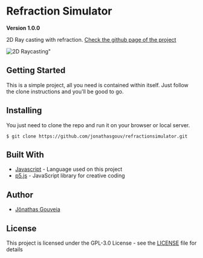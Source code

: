 # Refraction Simulator
**Version 1.0.0**

2D Ray casting with refraction. [Check the github page of the project](https://jonathasgouv.github.io/refractionsimulator/)

![2D Raycasting"](rsimulator.gif)

## Getting Started
This is a simple project, all you need is contained within itself. Just follow the clone instructions and you'll be good to go.

## Installing
You just need to clone the repo and run it on your browser or local server.
```
$ git clone https://github.com/jonathasgouv/refractionsimulator.git
```

## Built With
* [Javascript](https://www.javascript.com/) - Language used on this project
* [p5.js](https://p5js.org/) - JavaScript library for creative coding

## Author
* [Jônathas Gouveia](https://github.com/jonathasgouv/)

## License
This project is licensed under the  GPL-3.0 License - see the [LICENSE](https://github.com/jonathasgouv/refractionsimulator/blob/master/LICENSE) file for details
